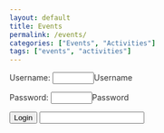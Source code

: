 ```yaml
---
layout: default
title: Events
permalink: /events/
categories: ["Events", "Activities"]
tags: ["events", "activities"]
---
```


<style>
	
body {

	background-image: url('/assets/images/dima-pechurin-JUbjYFvCv00-unsplash-medium-door.jpeg');
	background-attachment: fixed;
	color: #333;
}
</style>

<script language="javascript">
  function pasuser(form) { 
    if (form.id.value=="pass") { 
      if (form.pass.value=="pass1" | form.pass.value=="pass2")
        { location="https://antoniofeijao.com/" } 
        else { alert("Wrong Password") } 
      } 
    else { alert("Wrong Username") } 
  } 
</script>


Username: <input name="id" size="6" type="text">Username</input>

Password: <input name="pass" size="6" type="password">Password</input>

<input value="Login" onclick="pasuser(this.form)" type="button">



<input type="text" id="name" name="name"/>

